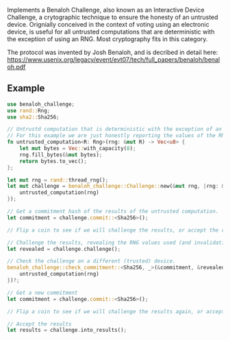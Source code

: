 Implements a Benaloh Challenge, also known as an Interactive Device Challenge, a crytographic technique to ensure the honesty of an untrusted device. Orignially conceived in the context of voting using an electronic device, is useful for all untrusted computations that are deterministic with the exception of using an RNG. Most cryptography fits in this category.

The protocol was invented by Josh Benaloh, and is decribed in detail here: https://www.usenix.org/legacy/event/evt07/tech/full_papers/benaloh/benaloh.pdf

## Example

```rust
use benaloh_challenge;
use rand::Rng;
use sha2::Sha256;

// Untrustd computation that is deterministic with the exception of an RNG
// For this example we are just honestly reporting the values of the RNG. 
fn untrusted_computation<R: Rng>(rng: &mut R) -> Vec<u8> {
    let mut bytes = Vec::with_capacity(8);
    rng.fill_bytes(&mut bytes);
    return bytes.to_vec();
};

let mut rng = rand::thread_rng();
let mut challenge = benaloh_challenge::Challenge::new(&mut rng, |rng: &mut BenalohRng<_>| {
    untrusted_computation(rng)
});

// Get a commitment hash of the results of the untrusted computation.
let commitment = challenge.commit::<Sha256>();

// Flip a coin to see if we will challenge the results, or accept the results.

// Challenge the results, revealing the RNG values used (and invalidating the results)
let revealed = challenge.challenge();

// Check the challenge on a different (trusted) device.
benaloh_challenge::check_commitment::<Sha256, _>(&commitment, &revealed, |rng: &mut CheckRng| {
    untrusted_computation(rng)
})?;

// Get a new commitment
let commitment = challenge.commit::<Sha256>();

// Flip a coin to see if we will challenge the results again, or accept the results.

// Accept the results
let results = challenge.into_results();
```